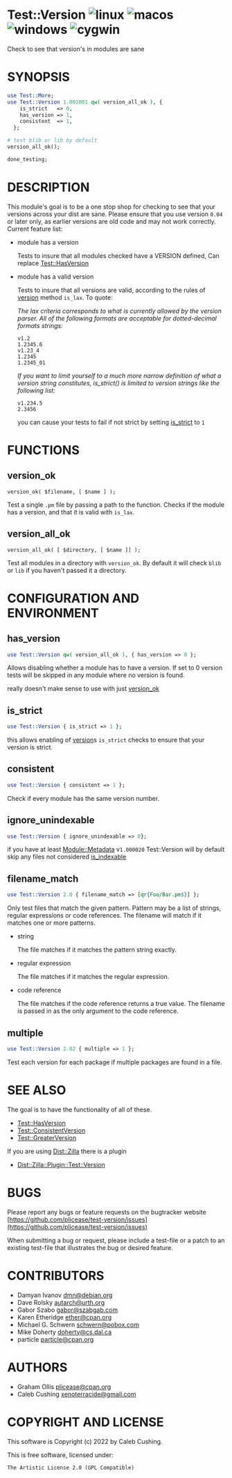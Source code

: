 # Test::Version ![linux](https://github.com/uperl/Test-Version/workflows/linux/badge.svg) ![macos](https://github.com/uperl/Test-Version/workflows/macos/badge.svg) ![windows](https://github.com/uperl/Test-Version/workflows/windows/badge.svg) ![cygwin](https://github.com/uperl/Test-Version/workflows/cygwin/badge.svg)

Check to see that version's in modules are sane

# SYNOPSIS

```perl
use Test::More;
use Test::Version 1.001001 qw( version_all_ok ), {
    is_strict   => 0,
    has_version => 1,
    consistent  => 1,
  };

# test blib or lib by default
version_all_ok();

done_testing;
```

# DESCRIPTION

This module's goal is to be a one stop shop for checking to see that your
versions across your dist are sane. Please ensure that you use version `0.04`
or later only, as earlier versions are old code and may not work correctly.
Current feature list:

- module has a version

    Tests to insure that all modules checked have a VERSION defined, Can replace
    [Test::HasVersion](https://metacpan.org/pod/Test::HasVersion)

- module has a valid version

    Tests to insure that all versions are valid, according to the rules of
    [version](https://metacpan.org/pod/version) method `is_lax`. To quote:

    _The lax criteria corresponds to what is currently allowed by the version
    parser. All of the following formats are acceptable for dotted-decimal formats
    strings:_

    ```
    v1.2
    1.2345.6
    v1.23_4
    1.2345
    1.2345_01
    ```

    _If you want to limit yourself to a much more narrow definition of what a
    version string constitutes, is\_strict() is limited to version strings like
    the following list:_

    ```
    v1.234.5
    2.3456
    ```

    you can cause your tests to fail if not strict by setting [is\_strict](#is_strict) to
    `1`

# FUNCTIONS

## version\_ok

```
version_ok( $filename, [ $name ] );
```

Test a single `.pm` file by passing a path to the function. Checks if the
module has a version, and that it is valid with `is_lax`.

## version\_all\_ok

```
version_all_ok( [ $directory, [ $name ]] );
```

Test all modules in a directory with `version_ok`. By default it will check
`blib` or `lib` if you haven't passed it a directory.

# CONFIGURATION AND ENVIRONMENT

## has\_version

```perl
use Test::Version qw( version_all_ok ), { has_version => 0 };
```

Allows disabling whether a module has to have a version. If set to 0
version tests will be skipped in any module where no version is found.

really doesn't make sense to use with just [version\_ok](#version_ok)

## is\_strict

```perl
use Test::Version { is_strict => 1 };
```

this allows enabling of [version](https://metacpan.org/pod/version)s `is_strict` checks to ensure that your
version is strict.

## consistent

```perl
use Test::Version { consistent => 1 };
```

Check if every module has the same version number.

## ignore\_unindexable

```perl
use Test::Version { ignore_unindexable => 0};
```

if you have at least [Module::Metadata](https://metacpan.org/pod/Module::Metadata) v`1.000020` Test::Version will by
default skip any files not considered [is\_indexable](https://metacpan.org/pod/Module::Metadata#is_indexable)

## filename\_match

```perl
use Test::Version 2.0 { filename_match => [qr{Foo/Bar.pm$}] };
```

Only test files that match the given pattern.  Pattern may be a list of
strings, regular expressions or code references.  The filename will match
if it matches one or more patterns.

- string

    The file matches if it matches the pattern string exactly.

- regular expression

    The file matches if it matches the regular expression.

- code reference

    The file matches if the code reference returns a true value.  The filename
    is passed in as the only argument to the code reference.

## multiple

```perl
use Test::Version 2.02 { multiple => 1 };
```

Test each version for each package if multiple packages are found in a file.

# SEE ALSO

The goal is to have the functionality of all of these.

- [Test::HasVersion](https://metacpan.org/pod/Test::HasVersion)
- [Test::ConsistentVersion](https://metacpan.org/pod/Test::ConsistentVersion)
- [Test::GreaterVersion](https://metacpan.org/pod/Test::GreaterVersion)

If you are using [Dist::Zilla](https://metacpan.org/pod/Dist::Zilla) there is a plugin

- [Dist::Zilla::Plugin::Test::Version](https://metacpan.org/pod/Dist::Zilla::Plugin::Test::Version)

# BUGS

Please report any bugs or feature requests on the bugtracker website
[https://github.com/plicease/test-version/issues](https://github.com/plicease/test-version/issues)

When submitting a bug or request, please include a test-file or a
patch to an existing test-file that illustrates the bug or desired
feature.

# CONTRIBUTORS

- Damyan Ivanov <dmn@debian.org>
- Dave Rolsky <autarch@urth.org>
- Gabor Szabo <gabor@szabgab.com>
- Karen Etheridge <ether@cpan.org>
- Michael G. Schwern <schwern@pobox.com>
- Mike Doherty <doherty@cs.dal.ca>
- particle <particle@cpan.org>

# AUTHORS

- Graham Ollis <plicease@cpan.org>
- Caleb Cushing <xenoterracide@gmail.com>

# COPYRIGHT AND LICENSE

This software is Copyright (c) 2022 by Caleb Cushing.

This is free software, licensed under:

```
The Artistic License 2.0 (GPL Compatible)
```
